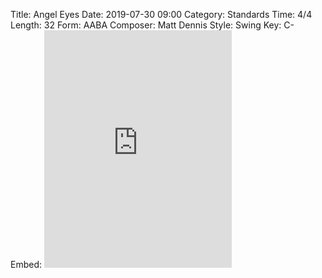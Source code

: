 Title: Angel Eyes
Date: 2019-07-30 09:00
Category: Standards
Time: 4/4
Length: 32
Form: AABA
Composer: Matt Dennis
Style: Swing
Key: C-
Embed: <iframe src="https://open.spotify.com/embed/user/thatdavidmiller/playlist/7GFnwOlDvR8MIMqFHWm4Qz" width="300" height="380" frameborder="0" allowtransparency="true" allow="encrypted-media"></iframe>
